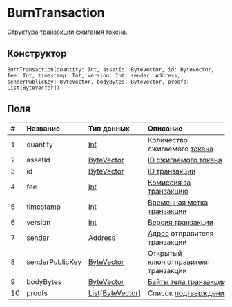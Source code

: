 # BurnTransaction

Структура [транзакции сжигания токена](/ru/blockchain/transaction-type/burn-transaction).

## Конструктор

``` ride
BurnTransaction(quantity: Int, assetId: ByteVector, id: ByteVector, fee: Int, timestamp: Int, version: Int, sender: Address, senderPublicKey: ByteVector, bodyBytes: ByteVector, proofs: List[ByteVector])
```

## Поля

| # | Название | Тип данных | Описание |
| :--- | :--- | :--- | :--- |
| 1 | quantity | [Int](/ru/ride/data-types/int) | Количество сжигаемого [токена](/ru/blockchain/token) |
| 2 | assetId | [ByteVector](/ru/ride/data-types/byte-vector) | [ID сжигаемого токена](/ru/blockchain/token/token-id) |
| 3 | id | [ByteVector](/ru/ride/data-types/byte-vector) | [ID транзакции](/ru/blockchain/transaction/transaction-id) |
| 4 | fee | [Int](/ru/ride/data-types/int) | [Комиссия за транзакцию](/ru/blockchain/transaction/transaction-fee) |
| 5 | timestamp | [Int](/ru/ride/data-types/int) | [Временная метка транзакции](/ru/blockchain/transaction/transaction-timestamp) |
| 6 | version | [Int](/ru/ride/data-types/int) | [Версия транзакции](/ru/blockchain/transaction/transaction-version) |
| 7 | sender | [Address](/ru/ride/structures/common-structures/address) | [Адрес](/ru/blockchain/account/address) отправителя транзакции |
| 8 | senderPublicKey | [ByteVector](/ru/ride/data-types/byte-vector) | Открытый ключ отправителя транзакции |
| 9 | bodyBytes | [ByteVector](/ru/ride/data-types/byte-vector) | [Байты тела транзакции](/ru/blockchain/transaction/transaction-body-bytes) |
| 10 | proofs | [List](/ru/ride/data-types/list)[[ByteVector](/ru/ride/data-types/byte-vector)] | Список [подтверждений](/ru/blockchain/transaction/transaction-proof) |
